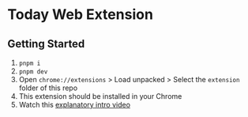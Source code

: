# Today Web Extension

## Getting Started
1. `pnpm i`
1. `pnpm dev`
1. Open `chrome://extensions` > Load unpacked > Select the `extension` folder of this repo
1. This extension should be installed in your Chrome
1. Watch this [explanatory intro video]([url](https://www.loom.com/share/2ff403bf3ed4457c8f358382ce64bf8e?sid=edcfa0d6-930b-4cf6-b394-9cbfe82f2d8e)https://www.loom.com/share/2ff403bf3ed4457c8f358382ce64bf8e?sid=edcfa0d6-930b-4cf6-b394-9cbfe82f2d8e)
